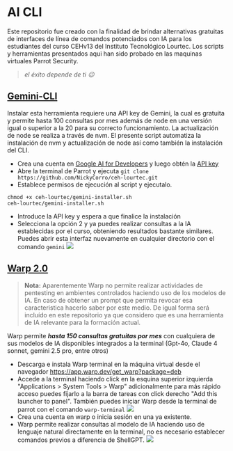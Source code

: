 # AI CLI
Este repositorio fue creado con la finalidad de brindar alternativas gratuitas de interfaces de línea de comandos potenciados con IA para los estudiantes del curso CEHv13 del Instituto Tecnológico Lourtec. Los scripts y herramientas  presentados aqui han sido probado en las maquinas virtuales Parrot Security.

> *el éxito depende de ti 😉*

## [Gemini-CLI](https://github.com/google-gemini/gemini-cli)
Instalar esta herramienta requiere una API key de Gemini, la cual es gratuita y permite hasta 100 consultas por mes además de node en una versión igual o superior a la 20 para su correcto funcionamiento. La actualización de node se realiza a través de nvm. El presente script automatiza la instalación de nvm y actualización de node así como también la instalación del CLI.

  - Crea una cuenta en [Google AI for Developers](https://ai.google.dev) y luego obtén la [API key](https://ai.google.dev/gemini-api/docs)
  - Abre la terminal de Parrot y ejecuta `git clone https://github.com/NickyCorro/ceh-lourtec.git`
  - Establece permisos de ejecución al script y ejecutalo. 
```
chmod +x ceh-lourtec/gemini-installer.sh
ceh-lourtec/gemini-installer.sh
```
  - Introduce la API key y espera a que finalice la instalación
  - Selecciona la opción 2 y ya puedes realizar consultas a la IA establecidas por el curso, obteniendo resultados bastante similares. Puedes abrir esta interfaz nuevamente en cualquier directorio con el comando `gemini`
![](https://albumizr.com/ia/0c4bb5dea07a47b64c755c96f378a821.jpg)

## [Warp 2.0](https://www.warp.dev)

> **Nota:** Aparentemente Warp no permite realizar actividades de pentesting en ambientes controlados haciendo uso de los modelos de IA. En caso de obtener un prompt que permita revocar esa caracteristica hacerlo saber por este medio. De igual forma será incluído en este repositorio ya que considero que es una herramienta de IA relevante para la formación actual.

Warp permite ***hasta 150 consultas gratuitas por mes*** con cualquiera de sus modelos de IA disponibles integrados a la terminal (Gpt-4o, Claude 4 sonnet, gemini 2.5 pro, entre otros)
  - Descarga e instala Warp terminal en la máquina virtual desde el navegador https://app.warp.dev/get_warp?package=deb
  - Accede a la terminal haciendo click en la esquina superior izquierda "Applications > System Tools > Warp" adicionalmente para más rápido acceso puedes fijarlo a la barra de tareas con click derecho "Add this launcher to panel". También puedes iniciar Warp desde la terminal de parrot con el comando `warp-terminal`
![](https://albumizr.com/ia/5e3a3890e29c29fb09904f9f97bc77d7.jpg)
  - Crea una cuenta en warp o inicia sesión en una ya existente.
  - Warp permite realizar consultas al modelo de IA haciendo uso de lenguaje natural directamente en la terminal, no es necesario establecer comandos previos a diferencia de ShellGPT.
![](https://albumizr.com/ia/8a13253ad8dddbb4486ac571581c69ae.jpg)
     
